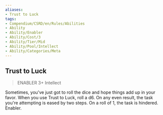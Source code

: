 ```yaml
---
aliases:
- Trust to Luck
tags:
- Compendium/CSRD/en/Rules/Abilities
- Ability
- Ability/Enabler
- Ability/Cost/3
- Ability/Tier/Mid
- Ability/Pool/Intellect
- Ability/Categories/Meta
---
```


  
## Trust to Luck  
>ENABLER 3+  Intellect  
  
Sometimes, you've just got to roll the dice and hope things add up in your favor. When you use Trust to Luck, roll a d6. On any even result, the task you're attempting is eased by two steps. On a roll of 1, the task is hindered. Enabler.